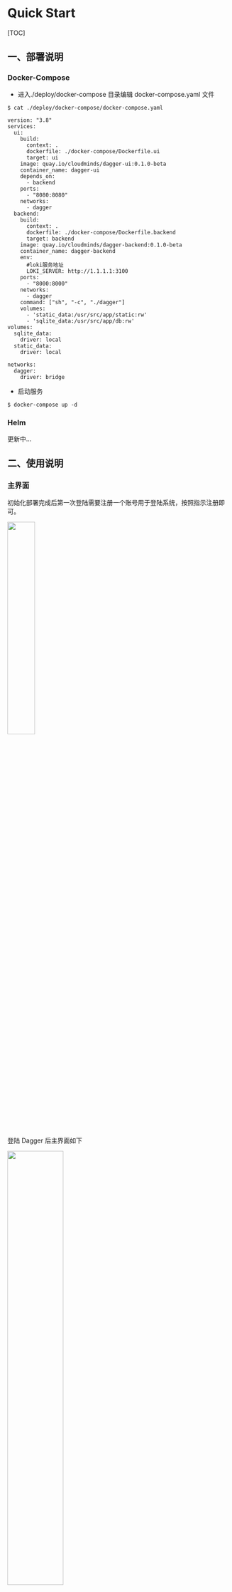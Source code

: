 # Quick Start

[TOC]

## 一、部署说明

### Docker-Compose

- 进入./deploy/docker-compose 目录编辑 docker-compose.yaml 文件

```
$ cat ./deploy/docker-compose/docker-compose.yaml

version: "3.8"
services:
  ui:
    build:
      context: .
      dockerfile: ./docker-compose/Dockerfile.ui
      target: ui
    image: quay.io/cloudminds/dagger-ui:0.1.0-beta
    container_name: dagger-ui
    depends_on:
      - backend
    ports:
      - "8080:8080"
    networks:
      - dagger
  backend:
    build:
      context: .
      dockerfile: ./docker-compose/Dockerfile.backend
      target: backend
    image: quay.io/cloudminds/dagger-backend:0.1.0-beta
    container_name: dagger-backend
    env:
      #loki服务地址
      LOKI_SERVER: http://1.1.1.1:3100
    ports:
      - "8000:8000"
    networks:
      - dagger
    command: ["sh", "-c", "./dagger"]
    volumes:
      - 'static_data:/usr/src/app/static:rw'
      - 'sqlite_data:/usr/src/app/db:rw'
volumes:
  sqlite_data:
    driver: local
  static_data:
    driver: local

networks:
  dagger:
    driver: bridge
```

- 启动服务

```
$ docker-compose up -d
```

### Helm

更新中...

## 二、使用说明

### 主界面

初始化部署完成后第一次登陆需要注册一个账号用于登陆系统，按照指示注册即可。

<img src="images/quickstart/login.jpg" width="35%" height="35%">

登陆 Dagger 后主界面如下

<img src="images/quickstart/dashboard.jpg" width="50%" height="50%">

### 查询日志

如果 dagger 和 loki 对接成功后，点击条件过滤栏会得到 loki 当前的所有日志流的 label，点击某一个 label 后会自动加载出对应的值

<img src="images/quickstart/labels.jpg" width="50%" height="50%">

### 过滤日志

对日志进行过滤可以直接在条件过滤栏中填入要过滤的`字符串`或者`正则表达式`,如果有多个管道匹配项则重复填入即可

<img src="images/quickstart/filter.jpg" width="50%" height="50%">

### 快速查询

对于需要经常查看的日志 label 组合，点击`保存条件`就可以存储在个人的查询记录里面，如果需要快速定位日志，点击`快速查询`会弹出过去保存的 label 组合，选择自己需要的即可

<img src="images/quickstart/history.jpg" width="50%" height="50%">

### 查询时间

dagger 默认查询时间为最近 5 分钟，需要自定义时间，点击`时间选择`会弹出时间选择器。提供`精细时间`和`最近时间`两种方式选择方式

<img src="images/quickstart/times.jpg" width="40%" height="40%">

### 日志输出限制

Dagger 默认对日志查询限制 2000 行限制，当前支持 500、1000、2000、5000 和 10000 行的日志输出。更大的日志输出行，我们建议结合日志过滤功能使用。

<img src="images/quickstart/live.jpg" width="50%" height="50%">

### 过滤日志级别

当前 dagger 默认支持五种日志级别的过滤，`INFO`,`DEBUG`,`WARN`,`ERROR`和`UNKNOWN`，单机打它们任何一个按钮即可切换到日志级别的视图。

<img src="images/quickstart/level.jpg" width="30%" height="30%">

他们的默认过滤规则如下：

- INFO： [I]、[info]、【info】、info、level=info
- DEBUG： [D]、[deug]、【debug】、debug、level=debug
- WARN： [W]、[warn]、[warning]、【warn】、【warning】、warn、warning、level=warn、level=warning
- ERROR： [E]、[error]、【error】、error、level=error
- UNKNOWN: 未匹配到的日志

> 以上过滤均不区分大小写

### 日志实时推送

当选择好日志的过滤规则后，点击界面右下角的绿色播放按钮即可打开日志实时推送功能，默认最新日志会染成黄色

<img src="images/quickstart/live.jpg" width="50%" height="50%">

### 日志下载

dagger 提供两种方式保留当前查询的日志

- 直接下载日志

点击又下角`+`号会弹出下载按钮，直接下载即可

<img src="images/quickstart/download.jpg" width="10%" height="10%">

- 将日志保存在 dagger

点击右上角`保存`即可将查询的日志的快照保存在 dagger 当中

<img src="images/quickstart/snapshot_saver.jpg" width="50%" height="50%">

### 查询历史

点击界面左上角的侧边栏管理器，可以进入`查询历史`界面，这里面保存用户的历次查询记录，你可以在这个界面点击查询快速切到你想查看的日志流当中。

<img src="images/quickstart/query_history.jpg" width="50%" height="50%">

### 日志快照

点击界面左上角的侧边栏管理器，可以进入`日志快照`界面，这里面保存了用户的日志快照。这里面你可以进行查看快照、快照下载、删除快照等管理工作。

<img src="images/quickstart/snapshot.jpg" width="50%" height="50%">
